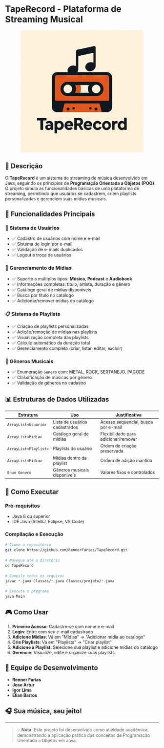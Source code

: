 # TapeRecord - Plataforma de Streaming Musical  

<div align="center">
  <img src="https://github.com/RennerFarias/TapeRecord/raw/main/icon.png" width="400"/>
</div>

## 📌 Descrição  
O **TapeRecord** é um sistema de streaming de música desenvolvido em Java, seguindo os princípios de **Programação Orientada a Objetos (POO)**. O projeto simula as funcionalidades básicas de uma plataforma de streaming, permitindo que usuários se cadastrem, criem playlists personalizadas e gerenciem suas mídias musicais.

## 🎯 Funcionalidades Principais  

### 👤 **Sistema de Usuários**
- ✅ Cadastro de usuários com nome e e-mail
- ✅ Sistema de login por e-mail
- ✅ Validação de e-mails duplicados
- ✅ Logout e troca de usuários

### 🎵 **Gerenciamento de Mídias**
- ✅ Suporte a múltiplos tipos: **Música**, **Podcast** e **Audiobook**
- ✅ Informações completas: título, artista, duração e gênero
- ✅ Catálogo geral de mídias disponíveis
- ✅ Busca por título no catálogo
- ✅ Adicionar/remover mídias do catálogo

### 📋 **Sistema de Playlists**
- ✅ Criação de playlists personalizadas
- ✅ Adição/remoção de mídias nas playlists
- ✅ Visualização completa das playlists
- ✅ Cálculo automático da duração total
- ✅ Gerenciamento completo (criar, listar, editar, excluir)

### 🎼 **Gêneros Musicais**
- ✅ Enumeração `Genero` com: METAL, ROCK, SERTANEJO, PAGODE
- ✅ Classificação de músicas por gênero
- ✅ Validação de gêneros no cadastro

## 📊 Estruturas de Dados Utilizadas

| Estrutura | Uso | Justificativa |
|-----------|-----|---------------|
| `ArrayList<Usuario>` | Lista de usuários cadastrados | Acesso sequencial, busca por e-mail |
| `ArrayList<Midia>` | Catálogo geral de mídias | Flexibilidade para adicionar/remover |
| `ArrayList<Playlist>` | Playlists do usuário | Ordem de criação preservada |
| `ArrayList<Midia>` | Mídias dentro da playlist | Ordem de adição mantida |
| `Enum Genero` | Gêneros musicais disponíveis | Valores fixos e controlados |

## 🚀 Como Executar

### **Pré-requisitos**
- Java 8 ou superior
- IDE Java (IntelliJ, Eclipse, VS Code)

### **Compilação e Execução**
```bash
# Clone o repositório
git clone https://github.com/RennerFarias/TapeRecord.git

# Navegue até o diretório
cd TapeRecord

# Compile todos os arquivos
javac *.java Classes/*.java Classes/projeto/*.java

# Execute o programa
java Main
```

## 🎮 Como Usar

1. **Primeiro Acesso**: Cadastre-se com nome e e-mail
2. **Login**: Entre com seu e-mail cadastrado
3. **Adicione Mídias**: Vá em "Mídias" → "Adicionar midia ao catalogo"
4. **Crie Playlists**: Vá em "Playlists" → "Criar playlist"
5. **Adicione à Playlist**: Selecione sua playlist e adicione mídias do catálogo
6. **Gerencie**: Visualize, edite e organize suas playlists

## 👥 Equipe de Desenvolvimento

- **Renner Farias**
- **Jose Artur**
- **Igor Lima**
- **Elian Barros**

## 🎧 Sua música, seu jeito!
---

> 💡 **Nota**: Este projeto foi desenvolvido como atividade acadêmica, demonstrando a aplicação prática dos conceitos de Programação Orientada a Objetos em Java.
